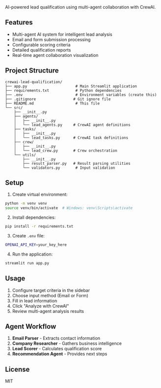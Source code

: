 AI-powered lead qualification using multi-agent collaboration with CrewAI.

## Features

- Multi-agent AI system for intelligent lead analysis
- Email and form submission processing
- Configurable scoring criteria
- Detailed qualification reports
- Real-time agent collaboration visualization

## Project Structure

```
crewai-lead-qualification/
├── app.py                      # Main Streamlit application
├── requirements.txt            # Python dependencies
├── .env                        # Environment variables (create this)
├── .gitignore                 # Git ignore file
├── README.md                   # This file
└── src/
    ├── __init__.py
    ├── agents/
    │   ├── __init__.py
    │   └── lead_agents.py     # CrewAI agent definitions
    ├── tasks/
    │   ├── __init__.py
    │   └── lead_tasks.py      # CrewAI task definitions
    ├── crew/
    │   ├── __init__.py
    │   └── lead_crew.py       # Crew orchestration
    └── utils/
        ├── __init__.py
        ├── result_parser.py   # Result parsing utilities
        └── validators.py       # Input validation
```

## Setup

1. Create virtual environment:
```bash
python -m venv venv
source venv/bin/activate  # Windows: venv\Scripts\activate
```

2. Install dependencies:
```bash
pip install -r requirements.txt
```

3. Create `.env` file:
```bash
OPENAI_API_KEY=your_key_here
```

4. Run the application:
```bash
streamlit run app.py
```

## Usage

1. Configure target criteria in the sidebar
2. Choose input method (Email or Form)
3. Fill in lead information
4. Click "Analyze with CrewAI"
5. Review multi-agent analysis results

## Agent Workflow

1. **Email Parser** - Extracts contact information
2. **Company Researcher** - Gathers business intelligence
3. **Lead Scorer** - Calculates qualification score
4. **Recommendation Agent** - Provides next steps

## License

MIT
